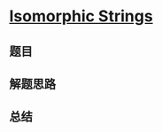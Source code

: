 # [Isomorphic Strings](https://leetcode.com/problems/isomorphic-strings/)

## 题目


## 解题思路


## 总结


